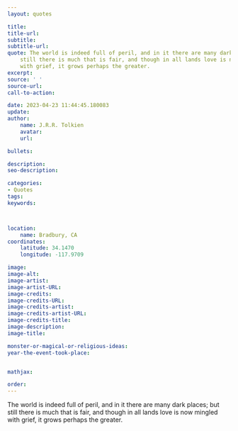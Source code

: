 ```yaml
---
layout: quotes

title:
title-url:
subtitle:
subtitle-url:
quote: The world is indeed full of peril, and in it there are many dark places; but
    still there is much that is fair, and though in all lands love is now mingled
    with grief, it grows perhaps the greater.
excerpt:
source: ' '
source-url:
call-to-action:

date: 2023-04-23 11:44:45.180083
update:
author:
    name: J.R.R. Tolkien
    avatar:
    url:

bullets:

description:
seo-description:

categories:
- Quotes
tags:
keywords:



location:
    name: Bradbury, CA
coordinates:
    latitude: 34.1470
    longitude: -117.9709

image:
image-alt:
image-artist:
image-artist-URL:
image-credits:
image-credits-URL:
image-credits-artist:
image-credits-artist-URL:
image-credits-title:
image-description:
image-title:

monster-or-magical-or-religious-ideas:
year-the-event-took-place:


mathjax:

order:
---
```

The world is indeed full of peril, and in it there are many dark places; but still there is much that is fair, and though in all lands love is now mingled with grief, it grows perhaps the greater.